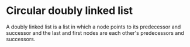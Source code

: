 # Circular doubly linked list

A doubly linked list is a list in which a node points to its predecessor and successor and the last and first nodes are each other's predecessors and successors.
